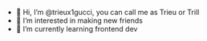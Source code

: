 - 👋 Hi, I’m @trieux1gucci, you can call me as Trieu or Trill
- 👀 I’m interested in making new friends
- 🌱 I’m currently learning frontend dev

<!---
trieux1gucci/trieux1gucci is a ✨ special ✨ repository because its `README.md` (this file) appears on your GitHub profile.
You can click the Preview link to take a look at your changes.
--->
